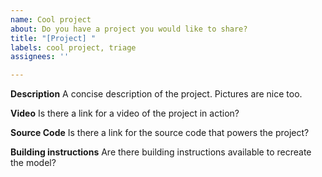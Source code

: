 ```yaml
---
name: Cool project
about: Do you have a project you would like to share?
title: "[Project] "
labels: cool project, triage
assignees: ''

---
```


**Description**
A concise description of the project. Pictures are nice too.

**Video**
Is there a link for a video of the project in action?

**Source Code**
Is there a link for the source code that powers the project?

**Building instructions**
Are there building instructions available to recreate the model?
